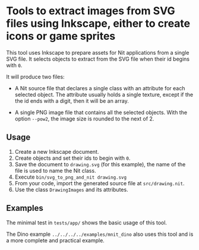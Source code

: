 # Tools to extract images from SVG files using Inkscape, either to create icons or game sprites

This tool uses Inkscape to prepare assets for Nit applications from a single SVG file.
It selects objects to extract from the SVG file when their id begins with `0`.

It will produce two files:

* A Nit source file that declares a single class with an attribute for each selected object.
  The attribute usually holds a single texture, except if the the id ends with a digit, then it will be an array.

* A single PNG image file that contains all the selected objects.
  With the option `--pow2`, the image size is rounded to the next of 2.

## Usage

1. Create a new Inkscape document.
2. Create objects and set their ids to begin with `0`.
3. Save the document to `drawing.svg` (for this example), the name of the file is used to name the Nit class.
4. Execute `bin/svg_to_png_and_nit drawing.svg`
5. From your code, import the generated source file at `src/drawing.nit`.
6. Use the class `DrawingImages` and its attributes.

## Examples

The minimal test in `tests/app/` shows the basic usage of this tool.

The Dino example `../../../../examples/mnit_dino` also uses this tool and is a more complete and practical example.
